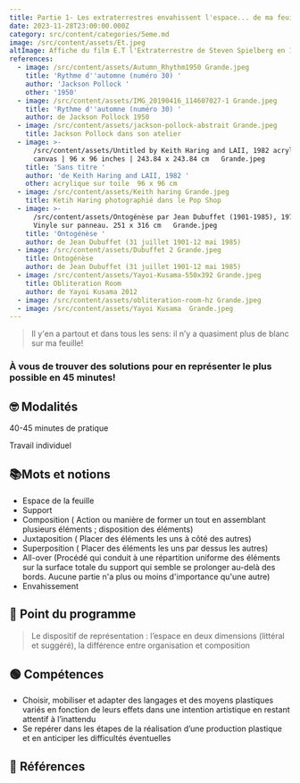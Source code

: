 ```yaml
---
title: Partie 1- Les extraterrestres envahissent l'espace... de ma feuille!
date: 2023-11-28T23:00:00.000Z
category: src/content/categories/5eme.md
image: /src/content/assets/Et.jpeg
altImage: Affiche du film E.T l'Extraterrestre de Steven Spielberg en 1982
references:
  - image: /src/content/assets/Autumn_Rhythm1950 Grande.jpeg
    title: 'Rythme d''automne (numéro 30) '
    author: 'Jackson Pollock '
    other: '1950'
  - image: /src/content/assets/IMG_20190416_114607027-1 Grande.jpeg
    title: 'Rythme d''automne (numéro 30) '
    author: de Jackson Pollock 1950
  - image: /src/content/assets/jackson-pollock-abstrait Grande.jpeg
    title: Jackson Pollock dans son atelier
  - image: >-
      /src/content/assets/Untitled by Keith Haring and LAII, 1982 acrylic on
      canvas | 96 x 96 inches | 243.84 x 243.84 cm   Grande.jpeg
    title: 'Sans titre '
    author: 'de Keith Haring and LAII, 1982 '
    other: acrylique sur toile  96 x 96 cm
  - image: /src/content/assets/Keith haring Grande.jpeg
    title: Ketih Haring photographié dans le Pop Shop
  - image: >-
      /src/content/assets/Ontogénèse par Jean Dubuffet (1901-1985), 1974
      Vinyle sur panneau. 251 x 316 cm   Grande.jpeg
    title: 'Ontogénèse '
    author: de Jean Dubuffet (31 juillet 1901-12 mai 1985)
  - image: /src/content/assets/Dubuffet 2 Grande.jpeg
    title: Ontogénèse
    author: de Jean Dubuffet (31 juillet 1901-12 mai 1985)
  - image: /src/content/assets/Yayoi-Kusama-550x392 Grande.jpeg
    title: Obliteration Room
    author: de Yayoi Kusama 2012
  - image: /src/content/assets/obliteration-room-hz Grande.jpeg
  - image: /src/content/assets/Yayoi Kusama  Grande.jpeg
---
```


> Il y'en a partout et dans tous les sens: il n’y a quasiment plus de blanc sur ma feuille! 

### À vous de trouver des solutions pour en représenter le plus possible en 45 minutes!

## 🤓 Modalités

40-45 minutes de pratique

Travail individuel

## 📚Mots et notions

* Espace de la feuille
* Support
* Composition ( Action ou manière de former un tout en assemblant plusieurs éléments ; disposition des éléments)
* Juxtaposition ( Placer des éléments les uns à côté des autres)
* Superposition ( Placer des éléments les uns par dessus les autres)
* All-over (Procédé qui conduit à une répartition uniforme des éléments sur la surface totale du support qui semble se prolonger au-delà des bords. Aucune partie n'a plus ou moins d'importance qu'une autre)
* Envahissement

## 📖 Point du programme

> Le dispositif de représentation : l’espace en deux dimensions (littéral et suggéré), la différence entre organisation et composition

## 🟢 Compétences 

* Choisir, mobiliser et adapter des langages et des moyens plastiques variés en fonction de leurs effets dans une intention artistique en restant attentif à l’inattendu
* Se repérer dans les étapes de la réalisation d’une production plastique et en anticiper les difficultés éventuelles

## 👀 Références 
